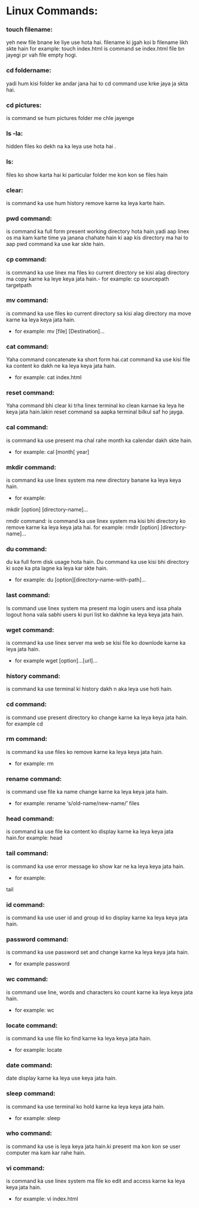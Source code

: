 # Linux Commands:

### touch filename:

yeh new file bnane ke liye use hota hai. filename ki jgah koi b filename likh skte hain
for example: touch index.html
is command se index.html file bn jayegi pr vah file empty hogi.

### cd foldername:

yadi hum kisi folder ke andar jana hai to cd command use krke jaya ja skta hai.

### cd pictures:

is command se hum pictures folder me chle jayenge

### ls -la:

hidden files ko dekh na ka leya use hota hai .

### ls:

files ko show karta hai ki particular folder me kon kon se files hain

### clear:

is command ka use hum history remove karne ka leya karte hain.

### pwd command:

is command ka full form present working directory hota hain.yadi aap linex os ma kam karte time ya janana chahate hain ki aap kis directory ma hai to aap pwd command ka use kar skte hain.

### cp command:

is command ka use linex ma files ko current directory se kisi alag directory ma copy karne ka leye keya jata hain.- for example:
cp sourcepath targetpath

### mv command:

is command ka use files ko current directory sa kisi alag directory ma move karne ka leya keya jata hain.

- for example:
  mv [file] [Destination]…

### cat command:

Yaha command concatenate ka short form hai.cat command ka use kisi file ka content ko dakh ne ka leya keya jata hain.

- for example:
  cat index.html

### reset command:

Yaha command bhi clear ki trha linex terminal ko clean karnae ka leya he keya jata hain.lakin reset command sa aapka terminal bilkul saf ho jayga.

### cal command:

is command ka use present ma chal rahe month ka calendar dakh skte hain.

- for example:
  cal [month[ year]

### mkdir command:

is command ka use linex system ma new directory banane ka leya keya hain.

- for example:

mkdir [option] [directory-name]…

rmdir command: is command ka use linex system ma kisi bhi directory ko remove karne ka leya keya jata hai.
for example:
rmdir [option] [directory-name]…

### du command:

du ka full form disk usage hota hain. Du command ka use kisi bhi directory ki soze ka pta lagne ka leya kar skte hain.

- for example:
  du [option][directory-name-with-path]…

### last command:

Is command use linex system ma present ma login users and issa phala logout hona vala sabhi users ki puri list ko dakhne ka leya keya jata hain.

### wget command:

is command ka use linex server ma web se kisi file ko downlode karne ka leya jata hain.

- for example
  wget [option]…[url]…

### history command:

is command ka use terminal ki history dakh n aka leya use hoti hain.

### cd command:

is command use present directory ko change karne ka leya keya jata hain. for example
cd <directory name>

### rm command:

is command ka use files ko remove karne ka leya keya jata hain.

- for example:
  rm <file name>

### rename command:

is command use file ka name change karne ka leya keya jata hain.

- for example:
  rename ‘s/old-name/new-name/’ files

### head command:

is command ka use file ka content ko display karne ka leya keya jata hain.for example:
head <file name>

### tail command:

is command ka use error message ko show kar ne ka leya keya jata hain.

- for example:

tail <file name>

### id command:

is command ka use user id and group id ko display karne ka leya keya jata hain.

### password command:

is command ka use password set and change karne ka leya keya jata hain.

- for example password<username>

### wc command:

is command use line, words and characters ko count karne ka leya keya jata hain.

- for example:
  wc <file name>

### locate command:

is command ka use file ko find karne ka leya keya jata hain.

- for example:
  locate <file name>

### date command:

date display karne ka leya use keya jata hain.

### sleep command:

is command ka use terminal ko hold karne ka leya keya jata hain.

- for example:
  sleep <time>

### who command:

is command ka use is leya keya jata hain.ki present ma kon kon se user computer ma kam kar rahe hain.

### vi command:

is command ka use linex system ma file ko edit and access karne ka leya keya jata hain.

- for example:
  vi index.html
